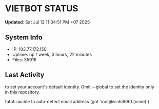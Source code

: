 # VIETBOT STATUS
**Updated**: Sat Jul 12 11:34:51 PM +07 2025

## System Info
- IP: 103.77.172.150
- Uptime: up 1 week, 3 hours, 22 minutes
- Files: 35916

## Last Activity

to set your account's default identity.
Omit --global to set the identity only in this repository.

fatal: unable to auto-detect email address (got 'root@vinh3690.(none)')
